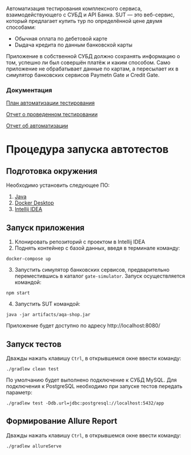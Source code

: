 Автоматизация тестирования комплексного сервиса, взаимодействующего с СУБД и API Банка.
SUT — это веб-сервис, который предлагает купить тур по определённой цене двумя способами:
- Обычная оплата по дебетовой карте
- Dыдача кредита по данным банковской карты

Приложение в собственной СУБД должно сохранять информацию о том, успешно ли был совершён платёж и каким способом.
Само приложение не обрабатывает данные по картам, а пересылает их в симулятор банковских сервисов Paymetn Gate и Credit Gate.

### Документация

[План автоматизации тестирования](https://github.com/granegoro/qaDiploma/blob/main/docs/Plan.md)

[Отчет о проведенном тестировании](https://github.com/granegoro/qaDiploma/blob/main/docs/Report.md)

[Отчет об автоматизации](https://github.com/granegoro/qaDiploma/blob/main/docs/Summary.md)

# Процедура запуска автотестов

## Подготовка окружения
Необходимо установить следующее ПО:
1. [Java](https://adoptium.net/temurin/releases/?utm_source=pocket_reader&version=11)
2. [Docker Desktop](https://www.docker.com/products/docker-desktop/)
3. [Intellij IDEA](https://www.jetbrains.com/idea/download/)

## Запуск приложения
1. Клонировать репозиторий с проектом в Intellij IDEA
2. Поднять контейнер с базой данных, введя в терминале команду:
```
docker-compose up
```
3. Запустить симулятор банковских сервисов, предварительно переместившись в 
каталог `gate-simulator`. Запуск осуществляется командой:
```
npm start
```
4. Запустить SUT командой:
```
java -jar artifacts/aqa-shop.jar
```

Приложение будет доступно по адресу http://localhost:8080/

## Запуск тестов
Дважды нажать клавишу `Ctrl`, в открывшемся окне ввести команду:
```
./gradlew clean test
```
По умолчанию будет выполнено подключение к СУБД MySQL.
Для подключения к PostgreSQL необходимо при запуске тестов передать параметр:
```
./gradlew test -Ddb.url=jdbc:postgresql://localhost:5432/app
```

## Формирование Allure Report
Дважды нажать клавишу `Ctrl`, в открывшемся окне ввести команду:
```
./gradlew allureServe
```

